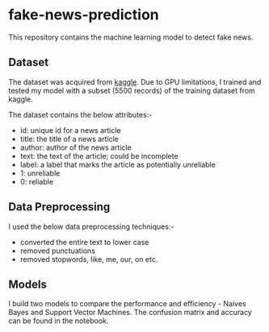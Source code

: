 # fake-news-prediction
This repository contains the machine learning model to detect fake news.

## Dataset
The dataset was acquired from [kaggle](https://www.kaggle.com/c/fake-news/data). Due to GPU limitations, I trained and tested my model with a subset (5500 records) of the training dataset from kaggle.

The dataset contains the below attributes:-

+ id: unique id for a news article
+ title: the title of a news article
+ author: author of the news article
+ text: the text of the article; could be incomplete
+ label: a label that marks the article as potentially unreliable
+   1: unreliable
+   0: reliable

## Data Preprocessing
I used the below data preprocessing techniques:-
+ converted the entire text to lower case
+ removed punctuations
+ removed stopwords, like, me, our, on etc.

## Models
I build two models to compare the performance and efficiency - Naives Bayes and Support Vector Machines. The confusion matrix and accuracy can be found in the notebook.
